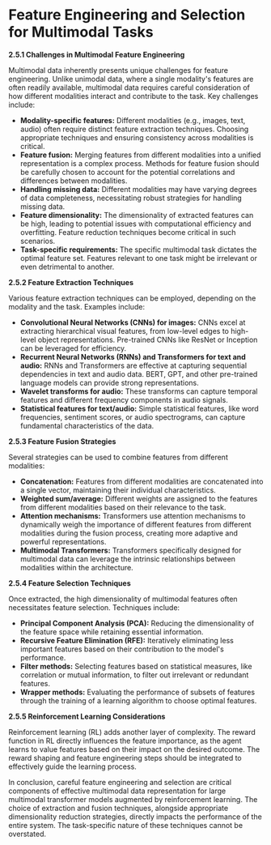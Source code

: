 # Feature Engineering and Selection for Multimodal Tasks


**2.5.1 Challenges in Multimodal Feature Engineering**

Multimodal data inherently presents unique challenges for feature engineering. Unlike unimodal data, where a single modality's features are often readily available, multimodal data requires careful consideration of how different modalities interact and contribute to the task. Key challenges include:

* **Modality-specific features:** Different modalities (e.g., images, text, audio) often require distinct feature extraction techniques.  Choosing appropriate techniques and ensuring consistency across modalities is critical.
* **Feature fusion:**  Merging features from different modalities into a unified representation is a complex process.  Methods for feature fusion should be carefully chosen to account for the potential correlations and differences between modalities.
* **Handling missing data:**  Different modalities may have varying degrees of data completeness, necessitating robust strategies for handling missing data.
* **Feature dimensionality:** The dimensionality of extracted features can be high, leading to potential issues with computational efficiency and overfitting. Feature reduction techniques become critical in such scenarios.
* **Task-specific requirements:** The specific multimodal task dictates the optimal feature set.  Features relevant to one task might be irrelevant or even detrimental to another.


**2.5.2 Feature Extraction Techniques**

Various feature extraction techniques can be employed, depending on the modality and the task.  Examples include:

* **Convolutional Neural Networks (CNNs) for images:**  CNNs excel at extracting hierarchical visual features, from low-level edges to high-level object representations. Pre-trained CNNs like ResNet or Inception can be leveraged for efficiency.
* **Recurrent Neural Networks (RNNs) and Transformers for text and audio:** RNNs and Transformers are effective at capturing sequential dependencies in text and audio data.  BERT, GPT, and other pre-trained language models can provide strong representations.
* **Wavelet transforms for audio:**  These transforms can capture temporal features and different frequency components in audio signals.
* **Statistical features for text/audio:** Simple statistical features, like word frequencies, sentiment scores, or audio spectrograms, can capture fundamental characteristics of the data.


**2.5.3 Feature Fusion Strategies**

Several strategies can be used to combine features from different modalities:

* **Concatenation:**  Features from different modalities are concatenated into a single vector, maintaining their individual characteristics.
* **Weighted sum/average:** Different weights are assigned to the features from different modalities based on their relevance to the task.
* **Attention mechanisms:**  Transformers use attention mechanisms to dynamically weigh the importance of different features from different modalities during the fusion process, creating more adaptive and powerful representations.
* **Multimodal Transformers:**  Transformers specifically designed for multimodal data can leverage the intrinsic relationships between modalities within the architecture.


**2.5.4 Feature Selection Techniques**

Once extracted, the high dimensionality of multimodal features often necessitates feature selection.  Techniques include:

* **Principal Component Analysis (PCA):**  Reducing the dimensionality of the feature space while retaining essential information.
* **Recursive Feature Elimination (RFE):**  Iteratively eliminating less important features based on their contribution to the model's performance.
* **Filter methods:**  Selecting features based on statistical measures, like correlation or mutual information, to filter out irrelevant or redundant features.
* **Wrapper methods:**  Evaluating the performance of subsets of features through the training of a learning algorithm to choose optimal features.

**2.5.5 Reinforcement Learning Considerations**

Reinforcement learning (RL) adds another layer of complexity. The reward function in RL directly influences the feature importance, as the agent learns to value features based on their impact on the desired outcome.  The reward shaping and feature engineering steps should be integrated to effectively guide the learning process.

In conclusion, careful feature engineering and selection are critical components of effective multimodal data representation for large multimodal transformer models augmented by reinforcement learning. The choice of extraction and fusion techniques, alongside appropriate dimensionality reduction strategies, directly impacts the performance of the entire system.  The task-specific nature of these techniques cannot be overstated.


